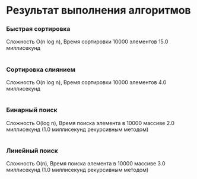 # Результат выполнения алгоритмов

### Быстрая сортировка
Сложность O(n log n), Время сортировки 10000 элементов 15.0 миллисекунд
#

### Сортировка слиянием
Сложность O(n log n), Время сортировки 10000 элементов 4.0 миллисекунд

#
### Бинарный поиск
Сложность O(log n), Время поиска элемента в 10000 массиве 2.0 миллисекунд (1.0 миллисекунд рекурсивным методом)

#
### Линейный поиск
Cложность O(n), Время поиска элемента в 10000 массиве 3.0 миллисекунд (1.0 миллисекунд рекурсивным методом)
